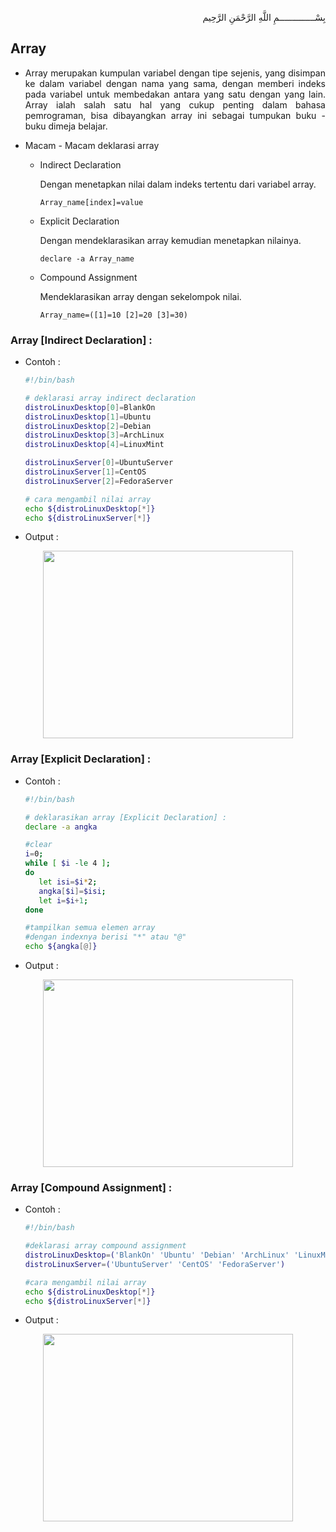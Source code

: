 <p align="right">
بِسْــــــــــــــمِ اللَّهِ الرَّحْمَنِ الرَّحِيم 
</p>

## Array

* <p align=justify>Array merupakan kumpulan variabel dengan tipe sejenis, yang  disimpan  ke  dalam  variabel  dengan  nama  yang sama,  dengan  memberi indeks  pada  variabel  untuk  membedakan  antara  yang  satu  dengan yang lain. Array ialah salah satu hal yang cukup penting dalam bahasa pemrograman, bisa dibayangkan array ini sebagai tumpukan buku - buku dimeja belajar.</p>

* Macam - Macam deklarasi array

    * Indirect Declaration 
      <p>Dengan menetapkan nilai dalam indeks tertentu dari variabel array.</p>

      ```
      Array_name[index]=value
      ```

    * Explicit Declaration
      <p>Dengan mendeklarasikan array kemudian menetapkan nilainya.</p>

      ```
      declare -a Array_name
      ```

    * Compound Assignment
      <p>Mendeklarasikan array dengan sekelompok nilai.</p>

      ```
      Array_name=([1]=10 [2]=20 [3]=30)
      ```
      
### Array [Indirect Declaration] :

   *  Contoh :

      ```bash
      #!/bin/bash
      
      # deklarasi array indirect declaration
      distroLinuxDesktop[0]=BlankOn
      distroLinuxDesktop[1]=Ubuntu
      distroLinuxDesktop[2]=Debian
      distroLinuxDesktop[3]=ArchLinux
      distroLinuxDesktop[4]=LinuxMint

      distroLinuxServer[0]=UbuntuServer
      distroLinuxServer[1]=CentOS
      distroLinuxServer[2]=FedoraServer

      # cara mengambil nilai array
      echo ${distroLinuxDesktop[*]}
      echo ${distroLinuxServer[*]}
      ```
     
   *  Output :

<p align="center"><img src="https://imgur.com/OP5AqFr.png" width=400 height=300></p>

### Array [Explicit Declaration] :

   *  Contoh :

      ```bash
      #!/bin/bash
      
      # deklarasikan array [Explicit Declaration] :
      declare -a angka    

      #clear
      i=0;
      while [ $i -le 4 ];
      do
         let isi=$i*2;
         angka[$i]=$isi;
         let i=$i+1;
      done

      #tampilkan semua elemen array
      #dengan indexnya berisi "*" atau "@"
      echo ${angka[@]}  
      ```

   *  Output :

<p align="center"><img src="https://imgur.com/3yTljjv.png" width=400 height=300></p>

### Array [Compound Assignment] :

   *  Contoh :

      ```bash
      #!/bin/bash
      
      #deklarasi array compound assignment
      distroLinuxDesktop=('BlankOn' 'Ubuntu' 'Debian' 'ArchLinux' 'LinuxMint')
      distroLinuxServer=('UbuntuServer' 'CentOS' 'FedoraServer')

      #cara mengambil nilai array
      echo ${distroLinuxDesktop[*]}
      echo ${distroLinuxServer[*]}
      ```

   *  Output :

<p align="center"><img src="https://i.imgur.com/qFkqOWU.png" width=400 height=300></p>


  
  
